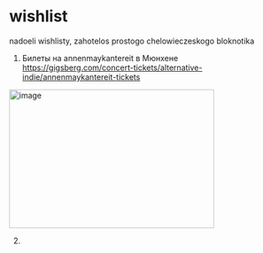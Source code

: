 # wishlist
nadoeli wishlisty, zahotelos prostogo chelowieczeskogo bloknotika

1) Билеты на annenmaykantereit в Мюнхене https://gigsberg.com/concert-tickets/alternative-indie/annenmaykantereit-tickets
<img width="370" height="250" alt="image" src="https://github.com/user-attachments/assets/6c039b3d-7bbf-4486-86af-d1ed5ac88ebb" />

2) 
